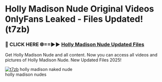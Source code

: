 # Holly Madison Nude Original Videos 0nlyFans Leaked - Files Updated! (t7zb)

<h3>🔴 CLICK HERE 🌐==►► <a href="https://tinyurl.com/yrmya6cz" rel="nofollow">Holly Madison Nude Updated Files</a></h3>

Get Holly Madison Nude and all content. Now you can access all videos and pictures of Holly Madison Nude. New Updated Files 2025!

[![t7zb](https://i.imgur.com/FMdXYCs.gif)](https://tinyurl.com/yrmya6cz)
holly madison naked nude<br>
holly madison nudes